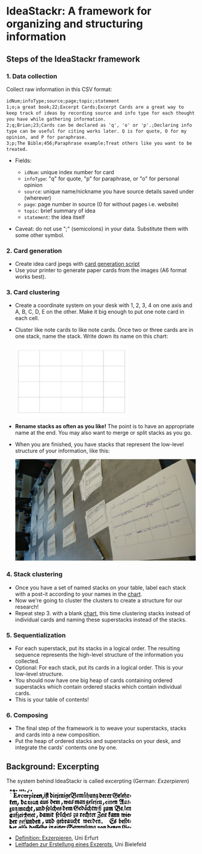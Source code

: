 # IdeaStackr: A framework for organizing and structuring information

## Steps of the IdeaStackr framework

### 1. Data collection

Collect raw information in this CSV format:

```csv
idNum;infoType;source;page;topic;statement
1;o;a great book;22;Excerpt Cards;Excerpt Cards are a great way to keep track of ideas by recording source and info type for each thought you have while gathering information.
2;q;Brian;23;Cards can be declared as 'q', 'o' or 'p'.;Declaring info type can be useful for citing works later. Q is for quote, O for my opinion, and P for paraphrase.
3;p;The Bible;456;Paraphrase example;Treat others like you want to be treated.
```
- Fields:

  - `idNum`: unique index number for card
  - `infoType`: "q" for quote, "p" for paraphrase, or "o" for personal opinion
  - `source`: unique name/nickname you have source details saved under (wherever)
  - `page`: page number in source (0 for without pages i.e. website)
  - `topic`: brief summary of idea
  - `statement`: the idea itself
  
- Caveat: do not use ";" (semicolons) in your data. Substitute them with some other symbol.

### 2. Card generation

- Create idea card jpegs with [card generation script](csv2card.py)
- Use your printer to generate paper cards from the images (A6 format works best).

### 3. Card clustering

- Create a coordinate system on your desk with 1, 2, 3, 4 on one axis and A, B, C, D, E on the other. Make it big enough to put one note card in each cell.
- Cluster like note cards to like note cards. Once two or three cards are in one stack, name the stack. Write down its name on this chart:

  [<img src="categoryTable.png" alt="chartPicture" width="300"/>](categoryTable.pdf)

- **Rename stacks as often as you like!** The point is to have an appropriate name at the end. You may also want to merge or split stacks as you go.
- When you are finished, you have stacks that represent the low-level structure of your information, like this:

  <img src="clusterCards.jpg" alt="clusteredCards" width="500"/>

### 4. Stack clustering

- Once you have a set of named stacks on your table, label each stack with a post-it according to your names in the [chart](categoryTable.png).
- Now we're going to cluster the clusters to create a structure for our research!
- Repeat step 3. with a blank [chart](categoryTable.png), this time clustering stacks instead of individual cards and naming these superstacks instead of the stacks.


### 5. Sequentialization

- For each superstack, put its stacks in a logical order. The resulting sequence represents the high-level structure of the information you collected. 
- Optional: For each stack, put its cards in a logical order. This is your low-level structure.
- You should now have one big heap of cards containing ordered superstacks which contain ordered stacks which contain individual cards.
- This is your table of contents!

### 6. Composing

- The final step of the framework is to weave your superstacks, stacks and cards into a new composition. 
- Put the heap of ordered stacks and superstacks on your desk, and integrate the cards' contents one by one.


## Background: Excerpting

The system behind IdeaStackr is called excerpting (German: *Exzerpieren*)

[![](exzerpiren.jpg)][1]

- [Definition: Exzerpieren](https://www.uni-erfurt.de/seminarfach/kurs/9/#c67025), Uni Erfurt
- [Leitfaden zur Erstellung eines Exzerpts](https://www.uni-bielefeld.de/erziehungswissenschaft//scs/pdf/leitfaeden/studierende/exzerpt.pdf), Uni Bielefeld
<!-- - [How do I excerpt?](https://www.uni-kassel.de/uni/index.php?eID=dumpFile&t=f&f=907&token=57252036805e1227831a802f377dde1c13925dbc), Uni Kassel -->
<!-- - [Exzerpieren](https://www.europa-uni.de/de/struktur/zsfl/institutionen/schreibzentrum/angebote/lehrende/materialien/Exzerpieren.pdf), Europa-Uni Frankfurt (Oder)
- [Leitfaden: Ein Exzerpt erstllen](https://mentoren.philol.uni-leipzig.de/fileadmin/mentoren.philol.uni-leipzig.de/uploads/dokumente/Leitfaden_Exzerpt_01.pdf), Uni Leipzig -->

[1]:https://www.uni-erfurt.de/seminarfach/kurs/9/#c67025
